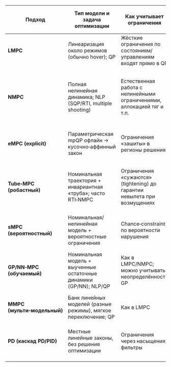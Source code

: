 | Подход                      | Тип модели и задача оптимизации                                    | Как учитывает ограничения                                                | Робастность к ветру/неопределённостям                           | Вычислительная сложность (типичные цифры из работ)                                                             | Практические плюсы/минусы для квадрокоптера                                                  | Источники (примеры)                  |
| --------------------------- | ------------------------------------------------------------------ | ------------------------------------------------------------------------ | --------------------------------------------------------------- | -------------------------------------------------------------------------------------------------------------- | -------------------------------------------------------------------------------------------- | ------------------------------------ |
| **LMPC**                    | Линеаризация около режимов (обычно hover); QP                      | Жёсткие ограничения по состояниям/управлениям входят прямо в QP          | Умеренная; при больших отклонениях — деградация                 | Реализуется на борту; десятки–сотни Гц на соврем. MCU/CPU                                                      | + Прост, предсказуем; − ухудшается вне области линеаризации                                  | ([uamt.fei.stuba.sk][1])             |
| **NMPC**                    | Полная нелинейная динамика; NLP (SQP/RTI, multiple shooting)       | Естественная работа с нелинейными ограничениями, аллокацией тяг и т.п.   | Выше, т.к. точнее модель и явные ограничения                    | Требовательнее; в работах показывают стабильно десятки–сотни Гц для частных задач (SO(3)‑attitude, траектории) | + Лучшая точность/агрессивные режимы; − выше риск сбоев/неуспевания решателя                 | ([arXiv][2])                         |
| **eMPC (explicit)**         | Параметрическая mpQP офлайн → кусочно‑аффинный закон               | Ограничения «зашиты» в регионы решения                                   | Как у LMPC в пределах аппроксимации                             | Онлайн — lookup; в примере достигали \~50 Гц                                                                   | + Мизерные онлайн‑затраты; − размер таблицы растёт с размерностью                            | ([SciSpace][3])                      |
| **Tube‑MPC (робастный)**    | Номинальная траектория + инвариантная «труба»; часто RTI‑NMPC      | Ограничения «сужаются» (tightening) до гарантии невылета при возмущениях | Высокая гарантированная робастность                             | Верхний контур — десятки мс на RTI (в примере \~81.6 мс); нижний — микросекунды для встроенного закона         | + Формальные гарантии при ветре/мод. ошибке; − выше размерность/сложность                    | ([Haimin Hu][4])                     |
| **sMPC (вероятностный)**    | Номинальная/нелинейная модель + вероятностные ограничения          | Chance‑constraints по вероятности нарушения                              | Управление риском (P\[нарушение] ≤ ε)                           | Зависит от аппроксимаций; тяжелее LMPC                                                                         | + Баланс риск/производительность; − сложнее настройка/оценка распределений                   | ([arXiv][5])                         |
| **GP/NN‑MPC (обучаемый)**   | Номинальная модель + выученные остаточные динамики (GP/NN); NLP/QP | Как в LMPC/NMPC; можно учитывать неопределённость GР                     | Повышенная за счёт обучения аэродинамики; возможны cautious‑MPC | В работах показывают >100 Гц и до −70% ошибки трекинга при высоких скоростях                                   | + Существенно лучше на режиме; − сбор/валидация данных                                       | ([Robotics and Perception Group][6]) |
| **MMPC (мульти‑модельный)** | Банк линейных моделей (разные режимы), мягкое переключение; QP     | Как в LMPC                                                               | Выше LMPC за счёт актуальной модели                             | Близко к LMPC по нагрузке                                                                                      | + Компромисс точности NMPC и скорости LMPC                                                   |                                      |
| **PD (каскад PD/PID)**      | Местные линейные законы, без решения оптимизации                   | Ограничения через насыщения/фильтры                                      | Невысокая; чувствителен к ветру/мод. ошибкам                    | Сотни–тысячи Гц на любом Autopilot                                                                             | + Простота, предсказуемость, лёгкая верификация; − нет предсказания/явного учёта ограничений | ([MDPI][7])                          |

[1]: https://uamt.fei.stuba.sk/web/sites/subory/intranet/dokumentacia_konferencii/ifac2014/media/files/0203.pdf?utm_source=chatgpt.com "Real-Time Model Predictive Control for Quadrotors"
[2]: https://arxiv.org/pdf/2109.01365?utm_source=chatgpt.com "A Comparative Study of Nonlinear MPC and Differential- ..."
[3]: https://scispace.com/pdf/an-explicit-mpc-for-quadrotor-trajectory-tracking-1hfkgmseqk.pdf "An explicit MPC for quadrotor trajectory tracking"
[4]: https://haiminhu.org/wp-content/uploads/2018/11/2018acc_1123_fi.pdf "Real-Time Tube MPC Applied to a 10-State Quadrotor Model"
[5]: https://arxiv.org/abs/1705.10702?utm_source=chatgpt.com "Cautious Model Predictive Control using Gaussian Process Regression"
[6]: https://rpg.ifi.uzh.ch/docs/RAL21_Torrente.pdf "Data-Driven MPC for Quadrotors"
[7]: https://www.mdpi.com/2076-3417/13/6/3464 "A Comparative Study for Control of Quadrotor UAVs"
